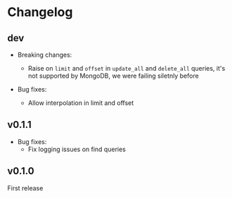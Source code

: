 # Changelog

## dev

  * Breaking changes:
    * Raise on `limit` and `offset` in `update_all` and `delete_all` queries,
      it's not supported by MongoDB, we were failing siletnly before

  * Bug fixes:
    * Allow interpolation in limit and offset

## v0.1.1

  * Bug fixes:
    * Fix logging issues on find queries

## v0.1.0

First release
